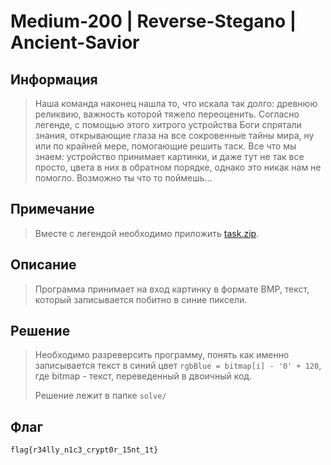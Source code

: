 # Medium-200 | Reverse-Stegano | Ancient-Savior

## Информация

> Наша команда наконец нашла то, что искала так долго: древнюю реликвию, важность которой тяжело переоценить.
> Согласно легенде, с помощью этого хитрого устройства Боги спрятали знания, открывающие глаза на все сокровенные тайны мира, ну или по крайней мере, помогающие решить таск.
> Все что мы знаем: устройство принимает картинки, и даже тут не так все просто, цвета в них в обратном порядке, однако это никак нам не помогло.
> Возможно ты что то поймешь...

## Примечание

> Вместе с легендой необходимо приложить [task.zip](task.zip).

## Описание

> Программа принимает на вход картинку в формате BMP, текст, который записывается побитно в синие пиксели.

## Решение

> Необходимо разреверсить программу, понять как именно записывается текст в синий цвет `rgbBlue = bitmap[i] - '0' + 120`, где bitmap - текст, переведенный в двоичный код.
>
> Решение лежит в папке `solve/`

## Флаг

`flag{r34lly_n1c3_crypt0r_15nt_1t}`

